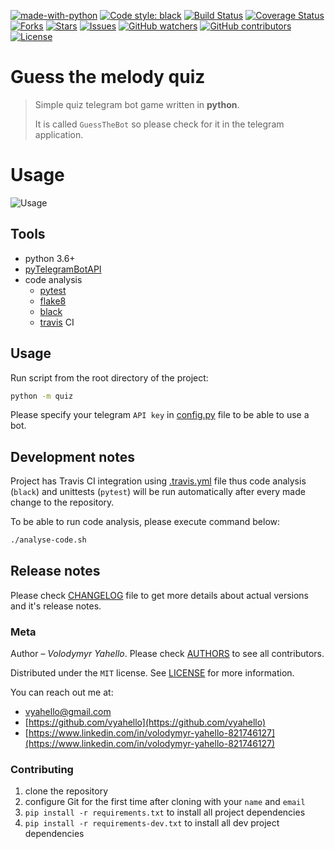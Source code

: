 [![made-with-python](https://img.shields.io/badge/Made%20with-Python-1f425f.svg)](https://www.python.org/)
[![Code style: black](https://img.shields.io/badge/code%20style-black-000000.svg)](https://github.com/psf/black)
[![Build Status](https://travis-ci.org/vyahello/guess-the-melody-bot.svg?branch=master)](https://travis-ci.org/vyahello/guess-the-melody-bot)
[![Coverage Status](https://coveralls.io/repos/github/vyahello/guess-the-melody-bot/badge.svg?branch=master)](https://coveralls.io/github/vyahello/guess-the-melody-bot?branch=master)
[![Forks](https://img.shields.io/github/forks/vyahello/guess-the-melody-bot)](https://github.com/vyahello/guess-the-melody-bot/network/members)
[![Stars](https://img.shields.io/github/stars/vyahello/guess-the-melody-bot)](https://github.com/vyahello/guess-the-melody-bot/stargazers)
[![Issues](https://img.shields.io/github/issues/vyahello/guess-the-melody-bot)](https://github.com/vyahello/guess-the-melody-bot/issues)
[![GitHub watchers](https://img.shields.io/github/watchers/vyahello/guess-the-melody-bot.svg)](https://GitHub.com/vyahello/guess-the-melody-bot/graphs/watchers/)
[![GitHub contributors](https://img.shields.io/github/contributors/vyahello/guess-the-melody-bot.svg)](https://GitHub.com/vyahello/guess-the-melody-bot/graphs/contributors/)
[![License](https://img.shields.io/badge/license-MIT-green.svg)](LICENSE.md)

# Guess the melody quiz
> Simple quiz telegram bot game written in **python**. 
> 
> It is called `GuessTheBot` so please check for it in the telegram application.

# Usage

![Usage](howto.gif)

## Tools
- python 3.6+
- [pyTelegramBotAPI](https://github.com/eternnoir/pyTelegramBotAPI)
- code analysis
  - [pytest](https://pypi.org/project/pytest/)
  - [flake8](http://flake8.pycqa.org/en/latest/)
  - [black](https://black.readthedocs.io/en/stable/)
  - [travis](https://travis-ci.org) CI

## Usage
Run script from the root directory of the project:
```bash
python -m quiz
```
Please specify your telegram `API key` in [config.py](quiz/config.py) file to be able to use a bot.

## Development notes

Project has Travis CI integration using [.travis.yml](.travis.yml) file thus code analysis (`black`) and unittests (`pytest`) will be run automatically
after every made change to the repository.

To be able to run code analysis, please execute command below:
```bash
./analyse-code.sh
```

## Release notes

Please check [CHANGELOG](CHANGELOG.md) file to get more details about actual versions and it's release notes.

### Meta

Author – _Volodymyr Yahello_. Please check [AUTHORS](AUTHORS.md) to see all contributors.

Distributed under the `MIT` license. See [LICENSE](LICENSE.md) for more information.

You can reach out me at:
* [vyahello@gmail.com](vyahello@gmail.com)
* [https://github.com/vyahello](https://github.com/vyahello)
* [https://www.linkedin.com/in/volodymyr-yahello-821746127](https://www.linkedin.com/in/volodymyr-yahello-821746127)

### Contributing
1. clone the repository
2. configure Git for the first time after cloning with your `name` and `email`
3. `pip install -r requirements.txt` to install all project dependencies
4. `pip install -r requirements-dev.txt` to install all dev project dependencies
